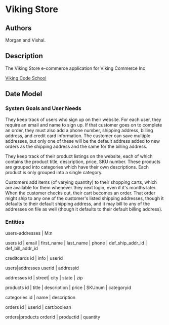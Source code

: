 Viking Store
============

## Authors
Morgan and Vishal.

## Description
The Viking Store e-commerce application for Viking Commerce Inc

[Viking Code School](https://vikingcodeschool.com)

## Date Model

### System Goals and User Needs
They keep track of users who sign up on their website. For each user, they
require an email and name to sign up. If that customer goes on to complete
an order, they must also add a phone number, shipping address, billing
address, and credit card information. The customer can save multiple
addresses, but only one of these will be the default address added to new
orders as the shipping address and the same for the billing address.

They keep track of their product listings on the website, each of which
contains the product title, description, price, SKU number. These products
are grouped into categories which have their own descriptions. Each product
is only grouped into a single category.

Customers add items (of varying quantity) to their shopping carts, which are
available for them whenever they next login, even if it's months later. When
the customer checks out, their cart becomes an order. That order might ship
to any one of the customer's listed shipping addresses, though it defaults to
their default shipping address, and it may bill to any of the addresses on
file as well (though it defaults to their default billing address).

### Entities

users-addresses | M:n


users
id | email | first_name | last_name | phone | def_ship_addr_id | def_bill_addr_id

creditcards
id | info | userid

users|addresses
userid | addressid 

addresses
id | street| city | state  | zip 

products
id | title | description | price | SKUnum | categoryid

categories
id | name | description

orders
id | userid | cart:boolean

orders|products
orderid | productid | quantity